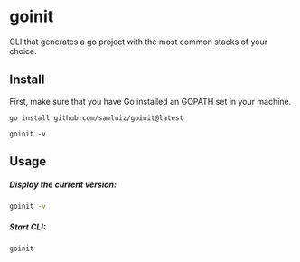 # goinit

CLI that generates a go project with the most common stacks of your choice.

## Install

First, make sure that you have Go installed an GOPATH set in your machine.

```
go install github.com/samluiz/goinit@latest

goinit -v
```

## Usage

##### Display the current version:
```bash
goinit -v
```

##### Start CLI:
```bash
goinit
```
